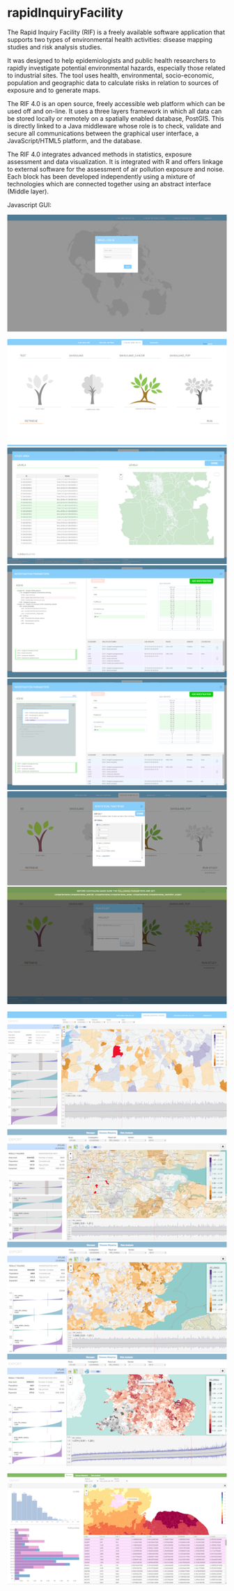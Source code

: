 rapidInquiryFacility
====================

The Rapid Inquiry Facility (RIF) is a freely available software application that supports two types of environmental health activities: disease mapping studies and risk analysis studies.

It was designed to help epidemiologists and public health researchers to rapidly investigate potential environmental hazards, especially those related to industrial sites. The tool uses health, environmental, socio-economic, population and geographic data to calculate risks in relation to sources of exposure and to generate maps.

The RIF 4.0 is an open source, freely accessible web platform which can be used off and on-line. It uses a three layers framework in which all data can be stored locally or remotely on a spatially enabled database, PostGIS. This is  directly linked to a Java middleware whose  role is to check, validate and secure all communications between the graphical user interface, a JavaScript/HTML5 platform, and the database. 
  
The RIF 4.0 integrates advanced methods in statistics, exposure assessment and data visualization. It is integrated with R and offers  linkage to external software for the assessment  of air pollution exposure and noise. Each block has been developed independently using a mixture of technologies which are connected together using an abstract interface (Middle layer).


Javascript GUI:

![Log in window](rifWebPlatform/web/docs/screenshots/logIn.png)

![ Disease submission interface ](rifWebPlatform/web/docs/screenshots/frontSubmission.png?raw=true "RIF 4.0")
![Study area selection](rifWebPlatform/web/docs/screenshots/studyAreaShot.png?raw=true "RIF 4.0")
![Investigation parameters dialog ](rifWebPlatform/web/docs/screenshots/invParameters.png?raw=true "RIF 4.0")
![Health code search](rifWebPlatform/web/docs/screenshots/invParameters2.png?raw=true "RIF 4.0")
![Statistical parameters dialog ](rifWebPlatform/web/docs/screenshots/statParameters.png?raw=true "RIF 4.0")
![ Run a study dialog with parameters validation message](rifWebPlatform/web/docs/screenshots/run.png?raw=true "RIF 4.0")


![ Data Viewer prototpye for Disease mapping ](rifWebPlatform/web/docs/screenshots/dm5.png?raw=true "RIF 4.0")
![ Data Viewer prototpye for Disease mapping ](rifWebPlatform/web/docs/screenshots/dm1.png?raw=true "RIF 4.0")
![ Data Viewer prototpye for Disease mapping  ](rifWebPlatform/web/docs/screenshots/dm2.png?raw=true "RIF 4.0")
![ Data Viewer prototpye for Disease mapping  ](rifWebPlatform/web/docs/screenshots/dm3.png?raw=true "RIF 4.0")

![Data Viewer prototpye for raw data ](rifWebPlatform/web/docs/screenshots/manager1.png?raw=true "RIF 4.0")



